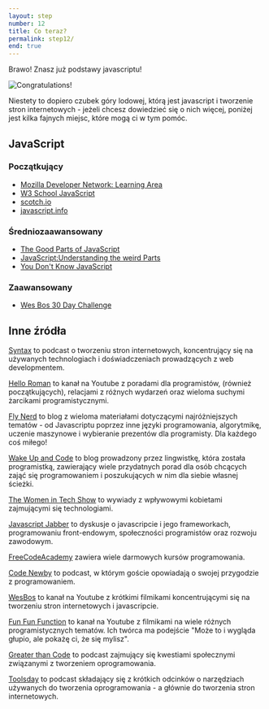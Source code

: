 ```yaml
---
layout: step
number: 12
title: Co teraz?
permalink: step12/
end: true
---
```


Brawo! Znasz już podstawy javascriptu!

![Congratulations!](../assets/neo-kungfu.gif)

Niestety to dopiero czubek góry lodowej, którą jest javascript i tworzenie stron internetowych - jeżeli chcesz dowiedzieć się o nich więcej, poniżej jest kilka fajnych miejsc, które mogą ci w tym pomóc.

## JavaScript

### Początkujący

- [Mozilla Developer Network: Learning Area](https://developer.mozilla.org/en-US/docs/Learn/)
- [W3 School JavaScript](https://www.w3schools.com/js/)
- [scotch.io](https://scotch.io/search?q=javascript)
- [javascript.info](https://javascript.info/)

### Średniozaawansowany

- [The Good Parts of JavaScript](https://www.amazon.com/JavaScript-Good-Parts-Douglas-Crockford/dp/0596517742)
- [JavaScript:Understanding the weird Parts](https://www.udemy.com/understand-javascript/)
- [You Don't Know JavaScript](https://github.com/getify/You-Dont-Know-JS)

### Zaawansowany

- [Wes Bos 30 Day Challenge](https://javascript30.com/)

## Inne źródła

[Syntax](https://syntax.fm) to podcast o tworzeniu stron internetowych, koncentrujący się na używanych technologiach i doświadczeniach prowadzących z web developmentem.

[Hello Roman](https://www.youtube.com/channel/UCq8XmOMtrUCb8FcFHQEd8_g) to kanał na Youtube z poradami dla programistów, (również początkujących), relacjami z różnych wydarzeń oraz wieloma suchymi żarcikami programistycznymi.

[Fly Nerd](https://www.flynerd.pl/) to blog z wieloma materiałami dotyczącymi najróżniejszych tematów - od Javascriptu poprzez inne języki programowania, algorytmikę, uczenie maszynowe i wybieranie prezentów dla programisty. Dla każdego coś miłego!

[Wake Up and Code](https://www.wakeupandcode.pl/) to blog prowadzony przez lingwistkę, która została programistką, zawierający wiele przydatnych porad dla osób chcących zająć się programowaniem i poszukujących w nim dla siebie własnej ścieżki.

[The Women in Tech Show](https://thewomenintechshow.com/) to wywiady z wpływowymi kobietami zajmującymi się technologiami.

[Javascript Jabber](https://devchat.tv/js-jabber) to dyskusje o javascripcie i jego frameworkach, programowaniu front-endowym, społeczności programistów oraz rozwoju zawodowym.

[FreeCodeAcademy](https://www.youtube.com/channel/UC8butISFwT-Wl7EV0hUK0BQ) zawiera wiele darmowych kursów programowania.

[Code Newby](https://www.codenewbie.org/podcast/) to podcast, w którym goście opowiadają o swojej przygodzie z programowaniem.

[WesBos](https://www.youtube.com/channel/UCoebwHSTvwalADTJhps0emA)
to kanał na Youtube z krótkimi filmikami koncentrującymi się na tworzeniu stron internetowych i javascripcie.

[Fun Fun Function](https://www.youtube.com/channel/UCO1cgjhGzsSYb1rsB4bFe4Q/videos) to kanał na Youtube z filmikami na wiele różnych programistycznych tematów. Ich twórca ma podejście "Może to i wygląda głupio, ale pokażę ci, że się mylisz".

[Greater than Code](http://www.greaterthancode.com/)
to podcast zajmujący się kwestiami społecznymi związanymi z tworzeniem oprogramowania.

[Toolsday](https://spec.fm/podcasts/toolsday) to podcast składający się z krótkich odcinków o narzędziach używanych do tworzenia oprogramowania - a głównie do tworzenia stron internetowych.
